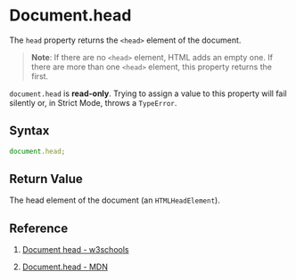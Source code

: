 # Document.head

The `head` property returns the `<head>` element of the document.

> **Note**: If there are no `<head>` element, HTML adds an empty one. If there are more than one `<head>` element, this property returns the first.

`document.head` is **read-only**. Trying to assign a value to this property will fail silently or, in Strict Mode, throws a `TypeError`.

## Syntax

```js
document.head;
```

## Return Value

The head element of the document (an `HTMLHeadElement`).

## Reference

1. [Document head - w3schools](https://www.w3schools.com/jsref/prop_doc_head.asp)

2. [Document.head - MDN](https://developer.mozilla.org/en-US/docs/Web/API/Document/head)
